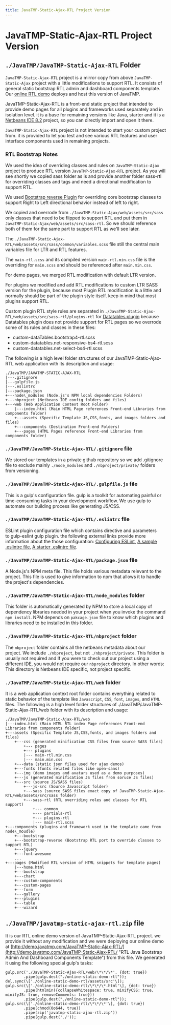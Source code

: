 ```yaml
---
title: JavaTMP-Static-Ajax-RTL Project Version
---
```

# JavaTMP-Static-Ajax-RTL Project Version

`./JavaTMP/JavaTMP-Static-Ajax-RTL` Folder
------------------------------------------

`JavaTMP-Static-Ajax-RTL` project is a mirror copy from above `JavaTMP-Static-Ajax` project with a little modifications to support RTL.
It consists of general static bootstrap RTL admin and dashboard components template.
Our [online RTL demo](http://demo.javatmp.com/JavaTMP-Static-Ajax-RTL/ "Java Bootstrap RTL Admin And Dashboard Components Template")
deploys and host this version of JavaTMP.

JavaTMP-Static-Ajax-RTL is a front-end static project that intended to provide demo pages for all plugins and frameworks used separately and in isolation level. it is a base for remaining versions like Java, starter and it is a [Netbeans IDE 8.2](https://netbeans.org/ "Netbeans IDE") project, so you can directly import and open it there.

`JavaTMP-Static-Ajax-RTL` project is not intended to start your custom project from. it is provided to let you test and see various RTL features and user interface components used in remaining projects.

### RTL Bootstrap Notes

We used the idea of overriding classes and rules on `JavaTMP-Static-Ajax` project to produce RTL version `JavaTMP-Static-Ajax-RTL` project. As you will see shortly we copied sass folder as is and provide another folder sass-rtl for overriding classes and tags and need a directional modification to support RTL.

We used [Bootstrap reverse Plugin](https://github.com/JavaTMP/bootstrap-reverse "Bootstrap 4 RTL plugin to support RTL template and skin theme") for overriding core bootstrap classes to support Right to Left directional behavior instead of left to right.

We copied and overrode from `./JavaTMP-Static-Ajax/web/assets/src/sass` only classes that need to be flipped to support RTL and put them in `JavaTMP-Static-Ajax/web/assets/src/sass-rtl`. So we should reference both of them for the same part to support RTL as we'll see later.

The `./JavaTMP-Static-Ajax-RTL/web/assets/src/sass/common/variables.scss` file still the central main variables file for LTR and RTL features.

The `main-rtl.scss` and its compiled version `main-rtl.min.css` file is the overriding for `main.scss` and should be referenced after `main.min.css`.

For demo pages, we merged RTL modification with default LTR version.

For plugins we modified and add RTL modifications to custom LTR SASS version for the plugin, because most Plugin RTL modification is a little and normally should be part of the plugin style itself. keep in mind that most plugins support RTL.

Custom plugin RTL style rules are separated in `./JavaTMP-Static-Ajax-RTL/web/assets/src/sass-rtl/plugins-rtl` for [Datatables plugin](https://datatables.net/ "Datatables Plugin") because Datatables plugin does not provide support for RTL pages so we overrode some of its rules and classes in these files:

*   custom-dataTables.bootstrap4-rtl.scss
*   custom-datatables.net-responsive-bs4-rtl.scss
*   custom-datatables.net-select-bs4-rtl.scss

The following is a high level folder structures of our JavaTMP-Static-Ajax-RTL web application with its description and usage:
```
./JavaTMP/JAVATMP-STATIC-AJAX-RTL
|---.gitignore
|---gulpfile.js
|---.eslintrc
|---package.json
+---node\_modules (Node.js's NPM local dependencies Folders)
+---nbproject (Netbeans IDE config folders and files)
+---web (Web Application Context Root Folder)
    |---index.html (Main HTML Page references Front-end Libraries from components folder)
    +---assets (Specific Template JS,CSS,fonts, and images folders and files)
    +---components (Destination Front-end Folders)
    +---pages (HTML Pages reference Front-end Libraries from components folder)
```
### `./JavaTMP/JavaTMP-Static-Ajax-RTL/.gitignore` file

We stored our templates in a private github repository so we add .gitignore file to exclude mainly `./node_modules` and `./nbproject/private/` folders from versioning. 

### `./JavaTMP/JavaTMP-Static-Ajax-RTL/.gulpfile.js` file

This is a gulp's configuration file. gulp is a toolkit for automating painful or time-consuming tasks in your development workflow. We use gulp to automate our building process like generating JS/CSS. 

### `./JavaTMP/JavaTMP-Static-Ajax-RTL/.eslintrc` file

ESLint plugin configuration file which contains directive and parameters to gulp-eslint gulp plugin. the following external links provide more information about the those configuration: [Configuring ESLint](https://eslint.org/docs/user-guide/configuring "Configuring ESLint"), [A sample .eslintrc file](https://gist.github.com/adrianhall/70d63d225e536b4563b2 "A sample .eslintrc file"), [A starter .eslintrc file](https://gist.github.com/cletusw/e01a85e399ab563b1236 "A starter .eslintrc file").

### `./JavaTMP/JavaTMP-Static-Ajax-RTL/package.json` file

A Node.js's NPM meta file. This file holds various metadata relevant to the project. This file is used to give information to npm that allows it to handle the project's dependencies. 

### `./JavaTMP/JavaTMP-Static-Ajax-RTL/node_modules` folder

This folder is automatically generated by NPM to store a local copy of dependency libraries needed in your project when you invoke the command `npm install`. NPM depends on `pakcage.json` file to know which plugins and libraries need to be installed in this folder.

### `./JavaTMP/JavaTMP-Static-Ajax-RTL/nbproject` folder

The `nbproject` folder contains all the netbeans metadata about our project. We include `./nbproject`, but not `./nbproject/private`. This folder is usually not required and If you were to check out our project using a different IDE, you would not require our `nbproject` directory. In other words: This directory is Netbeans IDE specific, not project specific.

### `./JavaTMP/JavaTMP-Static-Ajax-RTL/web` folder

It is a web application context root folder contains everything related to static behavior of the template like `Javascript`, `CSS`, `font`, `images`, and `HTML` files. The following is a high level folder structures of ./JavaTMP/JavaTMP-Static-Ajax-RTL/web folder with its description and usage:
```
./JavaTMP/JavaTMP-Static-Ajax-RTL/web
|---index.html (Main HTML RTL index Page references Front-end Libraries from components folder)
+---assets (Specific Template JS,CSS,fonts, and images folders and files)
    +---css (generated minification CSS files from source SASS files)
        +--- pages
        +--- plugins
        |--- main-rtl.min.css
        |--- main.min.css
    +---data (static json files used for ajax demos)
    +---fonts (fonts related files like open-sans)
    +---img (demo images and avatars used as a demo purposes)
    +---js (generated minification JS files from soruce JS files)
    +---src (source JS/SASS files)
        +---js-src (Source Javascript folder)
        +---sass (source SASS files exact copy of JavaTMP-Static-Ajax-RTL/web/assets/src/sass folder)
        +---sass-rtl (RTL overriding roles and classes for RTL support)
            +--- common
            +--- partials-rtl
            +--- plugins-rtl
            |--- main-rtl.scss
+---components (plugins and framework used in the template came from node\_moudle)
    +---bootstrap
    +---bootstrap-reverse (Bootstrap RTL port to override classes to support RTL)
    +---jquery
    +---font-awesome
    ...
+---pages (Modified RTL version of HTML snippets for template pages)
    |---home.html
    +---bootstrap
    +---chart
    +---custom-components
    +---custom-pages
    +---form
    +---gallery
    +---plugins
    +---table
    +---wizard
```
`./JavaTMP/javatmp-static-ajax-rtl.zip` file
--------------------------------------------

It is our RTL online demo version of JavaTMP-Static-Ajax-RTL project. we provide it without any modification and we were deploying our online demo at [http://demo.javatmp.com/JavaTMP-Static-Ajax-RTL/](http://demo.javatmp.com/JavaTMP-Static-Ajax-RTL/ "RTL Java Bootstrap Admin And Dashboard Components Template") from this file. We generated it using the following special gulp's tasks:
```JS
gulp.src('./JavaTMP-Static-Ajax-RTL/web/\*\*/\*', {dot: true})
        .pipe(gulp.dest("./online-static-demo-rtl"));
del.sync(\['./online-static-demo-rtl/assets/src'\]);
gulp.src(\['./online-static-demo-rtl/\*\*/\*.html'\], {dot: true})
        .pipe(htmlmin({collapseWhitespace: true, minifyCSS: true, minifyJS: true, removeComments: true}))
        .pipe(gulp.dest("./online-static-demo-rtl"));
gulp.src(\['./online-static-demo-rtl/\*\*/\*'\], {dot: true})
        .pipe(chmod(0o644, true))
        .pipe(zip('javatmp-static-ajax-rtl.zip'))
        .pipe(gulp.dest('./'));
```